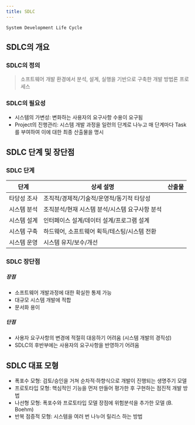 ```yaml
---
title: SDLC
---
```


`System Development Life Cycle`

## SDLC의 개요
### SDLC의 정의
> 소프트웨어 개발 환경에서 분석, 설계, 실행을 기반으로 구축한 개발 방법론 프로세스

### SDLC의 필요성
* 시스템의 가변성: 변화하는 사용자의 요구사항 수용이 요구됨
* Project의 진행관리: 시스템 개발 과정을 일련의 단계로 나누고 매 단계마다 Task를 부여하여 이에 대한 최종 산출물을 명시

## SDLC 단계 및 장단점
### SDLC 단계

|단계|상세 설명|산출물|
|---|-------|----|
|타당성 조사|조직적/경제적/기술적/운영적/동기적 타당성 ||
|시스템 분석|조직분석/현재 시스템 분석/시스템 요구사항 분석 ||
|시스템 설계|인터페이스 설계/데이터 설계/프로그램 설계 ||
|시스템 구축|하드웨어, 소프트웨어 획득/테스팅/시스템 전환 ||
|시스템 운영|시스템 유지/보수/개선 ||

### SDLC 장단점

##### 장점
* 소프트웨어 개발과정에 대한 확실한 통제 가능
* 대규모 시스템 개발에 적합
* 문서화 용이

##### 단점
* 사용자 요구사항의 변경에 적절히 대응하기 어려움 (시스템 개발의 경직성)
* SDLC의 후반부에는 사용자의 요구사항을 반영하기 어려움

## SDLC 대표 모형
* 폭포수 모형: 검토/승인을 거쳐 순차적·하향식으로 개발이 진행되는 생명주기 모델
* 프로토타입 모형: 핵심적인 기능을 먼저 만들어 평가한 후 구현하는 점진적 개발 방법
* 나선형 모형: 폭포수와 프로토타입 모델 장점에 위험분석을 추가한 모델 (B. Boehm)
* 반복 점증적 모형: 시스템을 여러 번 나누어 릴리스 하는 방법
